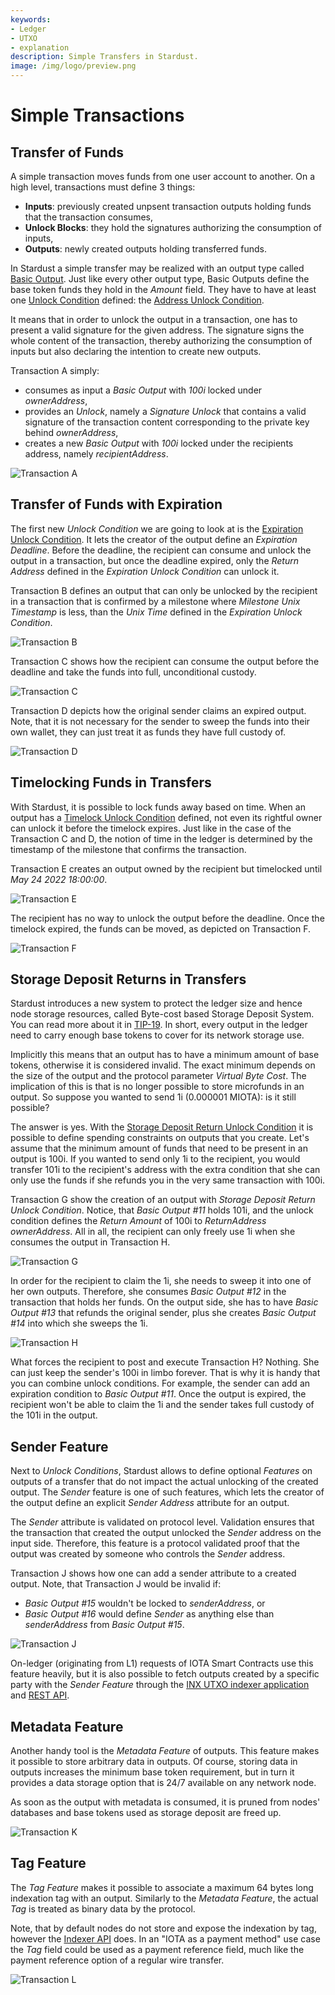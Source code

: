 ```yaml
---
keywords:
- Ledger
- UTXO
- explanation
description: Simple Transfers in Stardust.  
image: /img/logo/preview.png
---
```


# Simple Transactions

## Transfer of Funds

A simple transaction moves funds from one user account to another. On a high level, transactions must define 3 things:
 - **Inputs**: previously created unpsent transaction outputs holding funds that the transaction consumes,
 - **Unlock Blocks**: they hold the signatures authorizing the consumption of inputs,
 - **Outputs**: newly created outputs holding transferred funds.

In Stardust a simple transfer may be realized with an output type called [Basic Output](https://github.com/lzpap/tips/blob/master/tips/TIP-0018/tip-0018.md#basic-output).
Just like every other output type, Basic Outputs define the base token funds they hold in the _Amount_ field. They have
to have at least one [Unlock Condition](https://github.com/lzpap/tips/blob/master/tips/TIP-0018/tip-0018.md#unlock-conditions)
defined: the [Address Unlock Condition](https://github.com/lzpap/tips/blob/master/tips/TIP-0018/tip-0018.md#address-unlock-condition).

It means that in order to unlock the output in a transaction, one has to present a valid signature for the given address.
The signature signs the whole content of the transaction, thereby authorizing the consumption of inputs but also
declaring the intention to create new outputs.

Transaction A simply:
 - consumes as input a _Basic Output_ with _100i_ locked under _ownerAddress_,
 - provides an _Unlock_, namely a _Signature Unlock_ that contains a valid signature of the transaction content corresponding
   to the private key behind _ownerAddress_,
 - creates a new _Basic Output_ with _100i_ locked under the recipients address, namely _recipientAddress_.

![Transaction A](/img/protocol/simple/tx_A.png)

## Transfer of Funds with Expiration

The first new _Unlock Condition_ we are going to look at is the [Expiration Unlock Condition](https://github.com/lzpap/tips/blob/master/tips/TIP-0018/tip-0018.md#expiration-unlock-condition).
It lets the creator of the output define an _Expiration Deadline_. Before the deadline, the recipient can consume and
unlock the output in a transaction, but once the deadline expired, only the _Return Address_ defined in the
_Expiration Unlock Condition_ can unlock it.

Transaction B defines an output that can only be unlocked by the recipient in a transaction that is confirmed by a
milestone where _Milestone Unix Timestamp_ is less, than the _Unix Time_ defined in the _Expiration Unlock Condition_.


![Transaction B](/img/protocol/simple/tx_B.png)

Transaction C shows how the recipient can consume the output before the deadline and take the funds into full, unconditional
custody.

![Transaction C](/img/protocol/simple/tx_C.png)

Transaction D depicts how the original sender claims an expired output. Note, that it is not necessary for the sender
to sweep the funds into their own wallet, they can just treat it as funds they have full custody of.

![Transaction D](/img/protocol/simple/tx_D.png)

## Timelocking Funds in Transfers

With Stardust, it is possible to lock funds away based on time. When an output has a [Timelock Unlock Condition](https://github.com/lzpap/tips/blob/master/tips/TIP-0018/tip-0018.md#timelock-unlock-condition)
defined, not even its rightful owner can unlock it before the timelock expires. Just like in the case of the Transaction C and D,
the notion of time in the ledger is determined by the timestamp of the milestone that confirms the transaction.

Transaction E creates an output owned by the recipient but timelocked until _May 24 2022 18:00:00_.

![Transaction E](/img/protocol/simple/tx_E.png)

The recipient has no way to unlock the output before the deadline. Once the timelock expired, the funds can be moved, as
depicted on Transaction F.

![Transaction F](/img/protocol/simple/tx_F.png)

## Storage Deposit Returns in Transfers

Stardust introduces a new system to protect the ledger size and hence node storage resources, called Byte-cost based
Storage Deposit System. You can read more about it in [TIP-19](https://github.com/muXxer/protocol-rfcs/blob/master/tips/TIP-0019/tip-0019.md).
In short, every output in the ledger need to carry enough base tokens to cover for its network storage use.

Implicitly this means that an output has to have a minimum amount of base tokens, otherwise it is considered invalid.
The exact minimum depends on the size of the output and the protocol parameter _Virtual Byte Cost_. The implication of
this is that is no longer possible to store microfunds in an output. So suppose you wanted to send 1i (0.000001 MIOTA):
is it still possible?

The answer is yes. With the [Storage Deposit Return Unlock Condition](https://github.com/lzpap/tips/blob/master/tips/TIP-0018/tip-0018.md#storage-deposit-return-unlock-condition)
it is possible to define spending constraints on outputs that you create. Let's assume that the minimum amount of funds
that need to be present in an output is 100i. If you wanted to send only 1i to the recipient, you would transfer
101i to the recipient's address with the extra condition that she can only use the funds if she refunds you in the
very same transaction with 100i.

Transaction G show the creation of an output with _Storage Deposit Return Unlock Condition_. Notice, that _Basic Output #11_
holds 101i, and the unlock condition defines the _Return Amount_ of 100i to _ReturnAddress_ _ownerAddress_. All in all,
the recipient can only freely use 1i when she consumes the output in Transaction H.

![Transaction G](/img/protocol/simple/tx_G.png)

In order for the recipient to claim the 1i, she needs to sweep it into one of her own outputs. Therefore, she consumes
_Basic Output #12_ in the transaction that holds her funds. On the output side, she has to have _Basic Output #13_ that
refunds the original sender, plus she creates _Basic Output #14_ into which she sweeps the 1i.

![Transaction H](/img/protocol/simple/tx_H.png)

What forces the recipient to post and execute Transaction H? Nothing. She can just keep the sender's 100i in limbo forever.
That is why it is handy that you can combine unlock conditions. For example, the sender can add an expiration
condition to _Basic Output #11_. Once the output is expired, the recipient won't be able to claim the 1i and the sender
takes full custody of the 101i in the output.

## Sender Feature

Next to _Unlock Conditions_, Stardust allows to define optional _Features_ on outputs of a transfer that do not impact
the actual unlocking of the created output.  The _Sender_ feature is one of such features, which lets the creator of the output
define an explicit _Sender Address_ attribute for an output.

The _Sender_ attribute is validated on protocol level. Validation ensures that the transaction that created the output
unlocked the _Sender_ address on the input side. Therefore, this feature is a protocol validated proof that the output
was created by someone who controls the _Sender_ address.

Transaction J shows how one can add a sender attribute to a created output. Note, that Transaction J would be invalid
if:
 - _Basic Output #15_ wouldn't be locked to _senderAddress_, or
 - _Basic Output #16_ would define _Sender_ as anything else than _senderAddress_ from _Basic Output #15_.

![Transaction J](/img/protocol/simple/tx_J.png)

On-ledger (originating from L1) requests of IOTA Smart Contracts use this feature heavily, but it is also possible to
fetch outputs created by a specific party with the _Sender Feature_ through the [INX UTXO indexer application](https://github.com/gohornet/inx-indexer)
and [REST API](https://github.com/iotaledger/tips/blob/indexer-api/tips/TIP-0026/tip-0026.md).

## Metadata Feature

Another handy tool is the _Metadata Feature_ of outputs. This feature makes it possible to store arbitrary data in outputs.
Of course, storing data in outputs increases the minimum base token requirement, but in turn it provides a data storage option
that is 24/7 available on any network node.

As soon as the output with metadata is consumed, it is pruned from nodes' databases and base tokens used as storage
deposit are freed up.

![Transaction K](/img/protocol/simple/tx_K.png)

## Tag Feature

The _Tag Feature_ makes it possible to associate a maximum 64 bytes long indexation tag with an output. Similarly to
the _Metadata Feature_, the actual _Tag_ is treated as binary data by the protocol.

Note, that by default nodes do not store and expose the indexation by tag, however the [Indexer API](https://github.com/iotaledger/tips/blob/indexer-api/tips/TIP-0026/tip-0026.md) does. In an "IOTA as a payment method" use case the _Tag_
field could be used as a payment reference field, much like the payment reference option of a regular wire transfer.

![Transaction L](/img/protocol/simple/tx_L.png)
